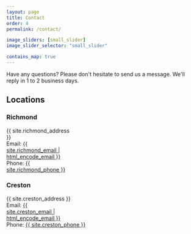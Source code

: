 ```yaml
---
layout: page
title: Contact
order: 4
permalink: /contact/

image_sliders: [small_slider]
image_slider_selector: "small_slider"

contains_map: true
---
```


  Have any questions? Please don't hesitate to send us a message. We'll reply in 1 to 2 business days.

<div>

<div class="leaflet html-widget html-fill-item" id="htmlwidget-4f3ce0e38ddd5e3f4337" style="width:65%;height:300px;float:right"></div>
<script type="application/json" data-for="htmlwidget-4f3ce0e38ddd5e3f4337">{"x":{"options":{"crs":{"crsClass":"L.CRS.EPSG3857","code":null,"proj4def":null,"projectedBounds":null,"options":{}}},"calls":[{"method":"addTiles","args":["https://{s}.tile.openstreetmap.org/{z}/{x}/{y}.png",null,null,{"minZoom":0,"maxZoom":18,"tileSize":256,"subdomains":"abc","errorTileUrl":"","tms":false,"noWrap":false,"zoomOffset":0,"zoomReverse":false,"opacity":1,"zIndex":1,"detectRetina":false,"attribution":"&copy; <a href=\"https://openstreetmap.org/copyright/\">OpenStreetMap<\/a>,  <a href=\"https://opendatacommons.org/licenses/odbl/\">ODbL<\/a>"}]},{"method":"addMarkers","args":[49.1602575,-123.1179759,null,null,null,{"interactive":true,"draggable":false,"keyboard":true,"title":"","alt":"","zIndexOffset":0,"opacity":1,"riseOnHover":false,"riseOffset":250},"<b>Assisi Agrology<\/b><br/>Phone: (604) 706-4302<br/>Email: <a href='mailto:{{ site.richmond_email | encode_email }}'>richmond@assisi.ca<\/a>",null,null,null,"Richmond, BC",{"interactive":true,"permanent":true,"direction":"bottom","opacity":1,"offset":[0,0],"textsize":"10px","textOnly":false,"style":{"color":"black","font-size":"14px","box-shadow":"3px 3px rgba(0,0,0,0.25)"},"className":"","sticky":true},null]},{"method":"addMarkers","args":[49.1089344,-116.5566951,null,null,null,{"interactive":true,"draggable":false,"keyboard":true,"title":"","alt":"","zIndexOffset":0,"opacity":1,"riseOnHover":false,"riseOffset":250},"<b>Assisi Agrology<\/b><br/>Phone: (604) 706-4302<br/>Email: <a href='mailto:{{ site.creston_email | encode_email }}'>creston@assisi.ca<\/a>",null,null,null,"Creston, BC",{"interactive":true,"permanent":true,"direction":"bottom","opacity":1,"offset":[0,0],"textsize":"10px","textOnly":false,"style":{"color":"black","font-size":"14px","box-shadow":"3px 3px rgba(0,0,0,0.25)"},"className":"","sticky":true},null]},{"method":"addPolygons","args":[[[[{"lng":[-122.7439150921799,-122.7594721632818,-122.7791290283203,-122.8020477294922,-122.8083123658985,-122.7885549978657,-122.7495130368864,-122.7300341536342,-122.7439150921799],"lat":[48.44093278301394,48.44030277929222,48.45504379272461,48.45504379272461,48.46339895944153,48.53452416895578,48.52859570513053,48.44150834326156,48.44093278301394]}],[{"lng":[-122.8328445271924,-122.850016010679,-122.8708038330078,-122.8879852294922,-122.8879852294922,-122.8593368530273,-122.8593368530273,-122.8364181518555,-122.8192291259766,-122.8192291259766,-122.8083123658985,-122.8153567457932,-122.8328445271924],"lat":[48.43733147048782,48.43665519694956,48.44358062744141,48.46076965332031,48.49514770507812,48.50087738037109,48.51806640625,48.54098129272461,48.52379608154297,48.47795867919922,48.46339895944153,48.43803966082096,48.43733147048782]}],[{"lng":[-122.9202057601435,-123.0043786066296,-123.0839928953258,-123.1583075396856,-123.2266367130886,-123.2888402470811,-123.3451418119031,-123.3958434813399,-123.4415253546162,-123.4828751745906,-123.5204843088642,-123.555007480732,-123.5870719848209,-123.6171574497857,-123.6457357571832,-123.6732291912565,-123.69993149801,-123.726121686397,-123.7520428495465,-123.7778404182031,-123.8036598698556,-123.8296004639914,-123.85573095094,-123.8821103685887,-123.9087424761155,-123.9356689466313,-123.9628996142973,-123.9904171264874,-124.0182519603361,-124.0464183171782,-124.0749178876571,-124.1038162881219,-124.1331807599404,-124.1630616565751,-124.1935661950732,-124.2248203620746,-124.2569494821732,-124.2901168124538,-124.3245188508296,-124.3603208040266,-124.3977247210213,-124.4369257887474,-124.4780328498961,-124.5212320790873,-124.5666118460018,-124.6142047558903,-124.663978560011,-124.7158197720691,-124.7695122933558,-124.8247634005024,-124.8811946971418,-124.9383322374493,-124.9956664410831,-125.0526849331511,-125.1087935954308,-125.1634474179493,-125.216158836008,-125.2665036791762,-125.3141409544181,-125.3588140376486,-125.4003643625466,-125.4387100653892,-125.473855160525,-125.505878705463,-125.5348698746946,-125.5609948084654,-125.5844388569611,-125.6053678457192,-125.6239673876387,-125.6404153327505,-125.6548666117943,-125.6674613956036,-125.6782952837249,-125.6874460536295,-125.6949785493595,-125.7008807108161,-125.7051197510315,-125.7076274982267,-125.7082842541258,-125.7069414420033,-125.7033479513542,-125.6972419896531,-125.6882761753032,-125.6760758051305,-125.6602253738442,-125.6402587284751,-125.6157449243214,-125.5863022323892,-125.5515699524347,-125.5114397880141,-125.4658661765714,-125.4151218816853,-125.3597366881979,-125.3003541299736,-125.2378972598028,-125.1733834995459,-125.1077293541311,-125.0419227069502,-124.9766226289141,-124.9124458145993,-124.8498104310433,-124.7887969065851,-124.7294988025228,-124.6718970904431,-124.6157311997847,-124.5608925905589,-124.5071077514905,-124.4542329161535,-124.4021467136614,-124.3506036741974,-124.2995168170366,-124.2488103200428,-124.1983177630935,-124.1480953325641,-124.0979222905582,-124.0478482488603,-123.9980291654,-123.9481626274374,-123.8983428435852,-123.8485204469029,-123.7986538218101,-123.7488784223484,-123.6990117708824,-123.6491847218095,-123.5993187537483,-123.549484207295,-123.4996441203632,-123.4497565287353,-123.3998965219872,-123.3500215909841,-123.3000839115328,-123.2501615934986,-123.2002080149159,-123.1501650327554,-123.1001151207623,-123.050004301444,-122.9997661012438,-122.9494878611864,-122.8990636237423,-122.8486039085582,-122.797933479315,-122.7471217837232,-122.6962511873933,-122.6451412256152,-122.593880188401,-122.5425265977424,-122.4910409639857,-122.4394443224269,-122.3877314849867,-122.3359698475203,-122.2842807321046,-122.2325442029272,-122.1808829116123,-122.1294289071289,-122.0780484542452,-122.0269054138657,-121.9759510273477,-121.9252732605788,-121.8748526570448,-121.8246480203567,-121.7747226574558,-121.7250256905061,-121.6754861214083,-121.6261508625762,-121.5769419995475,-121.5277779174851,-121.4787016894267,-121.4296310443106,-121.3804845116853,-121.331319836161,-121.2820242713974,-121.2326879474941,-121.1831499965679,-121.1334714093308,-121.0837276518338,-121.0337618983843,-120.9836554665891,-120.9334628409461,-120.883143682519,-120.832713941434,-120.7821541069453,-120.7315450770292,-120.6808627326719,-120.6300838603997,-120.5792908209095,-120.5284607943349,-120.4775565722498,-120.4266657603748,-120.3757590297486,-120.3247917226053,-120.2738554518274,-120.2228740277082,-120.1719572703705,-120.1209649795999,-120.0699685028044,-120.0190467131813,-119.9680472216446,-119.917049230101,-119.8660910381246,-119.8151359400059,-119.7641448106691,-119.7131577382798,-119.6622526768541,-119.6112778533495,-119.5603124290668,-119.5093584505898,-119.4584954275704,-119.4075753060852,-119.3566783738825,-119.3058849508516,-119.2550510945292,-119.2042591009574,-119.1535163053566,-119.1029062521722,-119.0522898073746,-119.0017513708729,-118.9513753326008,-118.9010262654992,-118.8507895207139,-118.8006764344587,-118.7507721180239,-118.7009423215839,-118.651270426251,-118.6018384408859,-118.5525114589645,-118.5033691678607,-118.4544172048056,-118.4057320198353,-118.3571734985954,-118.3088136103191,-118.2607219571583,-118.2127546496657,-118.164977650536,-118.1174185444178,-118.0700368334784,-118.022786558076,-117.9756928174875,-117.9288137640778,-117.88199956975,-117.8353075430092,-117.7887590647556,-117.7423097680478,-117.695912644654,-117.6495912074282,-117.6034029107027,-117.5572029864213,-117.5110506577939,-117.4649711223214,-117.4189248908622,-117.372872089874,-117.3268410644443,-117.2808936529867,-117.2348938892072,-117.1889051767464,-117.1429575457326,-117.0970161437618,-117.0510471852636,-117.0050818851618,-116.9591489512002,-116.9132232650959,-116.867264263643,-116.8213385726448,-116.7753382019151,-116.7293089486047,-116.6832072786345,-116.6370776298409,-116.5908815933327,-116.5445740588174,-116.4981049272746,-116.4515188402796,-116.4046558310313,-116.357533924973,-116.3100546881106,-116.2622300938929,-116.2138942125596,-116.1650573458209,-116.115699169537,-116.0657625730541,-116.0153258810882,-115.9645126257774,-115.9134452959996,-115.8624089609523,-115.8117555289699,-115.7619530323461,-115.7134525232018,-115.6668358328451,-115.6227089806017,-115.5815759501233,-115.5439341033877,-115.5101784869458,-115.4806168077751,-115.4553193800867,-115.4343302594714,-115.4175820729845,-115.4048221228907,-115.3958167811243,-115.3902753032398,-115.3878649419774,-115.388233388725,-115.3910874110014,-115.3961127934461,-115.4030162475041,-115.4115692970016,-115.4215238723909,-115.4327009824494,-115.4449252079276,-115.4580367573572,-115.4719319496107,-115.4865159943857,-115.5016990613457,-115.5174441245623,-115.5337531131931,-115.5505926327561,-115.5680144683869,-115.5861103056792,-115.604940985661,-115.6246635979645,-115.6367190082417,-115.8463363647461,-116.041145324707,-116.2130355834961,-116.5682601928711,-116.8776626586914,-117.0208969116211,-117.4276962280273,-118.2069320678711,-118.842903137207,-119.3356475830078,-120.1377944946289,-120.8539810180664,-121.4212188720703,-122.0915679931641,-122.7103729248047,-122.7046356201172,-122.744743347168,-122.7619400024414,-122.7619400024414,-122.7103729248047,-122.7046356201172,-122.744743347168,-122.744743347168,-122.7046356201172,-122.6702651977539,-122.6702651977539,-122.6129760742188,-122.6186981201172,-122.5900497436523,-122.5499420166016,-122.5041046142578,-122.4525451660156,-122.4410858154297,-122.4811935424805,-122.4410858154297,-122.4468078613281,-122.4468078613281,-122.4238891601562,-122.4009780883789,-122.4067001342773,-122.4468078613281,-122.4410858154297,-122.4410858154297,-122.7495130368864,-122.7676620483398,-122.7885549978657,-123.0197677612305,-123.0541534423828,-123.0942535400391,-123.0942535400391,-123.1171646118164,-123.111442565918,-123.0885162353516,-123.0656127929688,-123.0426864624023,-123.0083084106445,-122.9624786376953,-122.9395523071289,-122.9682006835938,-122.9497474588958,-122.8632510706018,-122.9202057601435],"lat":[48.4338908772414,48.43068607968601,48.42775757497637,48.42515983048103,48.42291740801404,48.42103078384707,48.41950239627116,48.41831610701323,48.41744618450161,48.41688047690922,48.41659636634268,48.41657140711582,48.41680103217495,48.41727302559882,48.41797796438541,48.41892352871591,48.42010958911564,48.42153860281982,48.42322835013836,48.42518814193806,48.42743312690961,48.42997779710323,48.43285044723378,48.43607033054888,48.43966090686018,48.44365924814124,48.44809582006951,48.45300654529467,48.45844435739832,48.46445800856333,48.47110462233244,48.47846782719013,48.48663559016504,48.49569824272685,48.50576824256395,48.51697375475658,48.52945822064869,48.54337604297755,48.55891328774997,48.57625005914838,48.59558168310978,48.61710601152554,48.64096700119588,48.66736991773482,48.69643904429255,48.72828174124148,48.76292638857327,48.80033274663044,48.84039543946993,48.88290314557807,48.92755822290181,48.9739913512803,49.02174191502479,49.07033766216307,49.1192260863977,49.16786248398479,49.21574838680436,49.2624085548323,49.30743526060325,49.35051343558097,49.39138986066443,49.4299183627901,49.46601450366857,49.49967410637394,49.5309457587701,49.55993109070833,49.58676814233561,49.61161768282673,49.634642168471,49.65604520863161,49.67600156387562,49.69469169436806,49.71230072839096,49.72899153476499,49.7449414323062,49.76031163596979,49.77523490923448,49.78989559072855,49.80443239694401,49.81900586637982,49.83376632466341,49.84884629529074,49.86441771160064,49.88060945978915,49.89753781060666,49.91534293466583,49.93409415054948,49.95382927429986,49.9745374845872,49.99615693824435,50.01854984866765,50.04148237735274,50.06470827215223,50.08792533537135,50.11079222136128,50.13304019217307,50.15442376856394,50.17472761934452,50.19390475908433,50.21189894651373,50.22871863525202,50.24450131678333,50.25933283218087,50.27331652639125,50.2866349994688,50.29939383976797,50.3117109838985,50.32367087949626,50.33533519689909,50.34679266896728,50.35808818421347,50.36925714244867,50.38034942298003,50.39135986296325,50.40234927078752,50.41330781806831,50.42420652089825,50.43511560514193,50.44601446119358,50.45691388884259,50.46782299214734,50.47871213842011,50.48962124749445,50.50052131816231,50.511429449015,50.52233091201161,50.53323206716905,50.54414241192703,50.55504651428151,50.56595009774821,50.57686409550546,50.58777016057213,50.59867894752426,50.60959647905317,50.62050400944766,50.6314124901677,50.64232549569254,50.65322102377984,50.66411475482413,50.67497695550726,50.68582762082969,50.69664256577558,50.70739329970045,50.71809284869459,50.72870769986656,50.73920406122665,50.74957247026844,50.75977416574092,50.76979052296532,50.77958155732106,50.7891010161408,50.7983400348032,50.80725536118531,50.8158044077071,50.82398615514876,50.83175856427926,50.83912139783948,50.84605533283946,50.85255103800841,50.85862432328844,50.86427356036751,50.8695061163185,50.87435420582951,50.87882400323509,50.88295241896527,50.88676317413056,50.89027501755832,50.89352915774629,50.89655108704419,50.89935931173058,50.90199429241074,50.90446728816752,50.90681511908473,50.90905217217983,50.91118973280474,50.91325799652776,50.9152646900893,50.91721613830546,50.91913200585784,50.92101391697988,50.92287585082573,50.92471830072227,50.92654420490657,50.92836352889788,50.93017193361546,50.93197651918923,50.93377859727301,50.93557483260406,50.93737043883263,50.93916622750774,50.94095842711208,50.9427523191196,50.94454258983539,50.94633476400505,50.94812554787466,50.94991384430111,50.95170111776869,50.95348540417744,50.95526423552875,50.957040912846,50.95880727442702,50.96056249569878,50.96230501092652,50.96402404066203,50.96571527355011,50.96736965261139,50.96897950862004,50.9705221424741,50.97198421100236,50.97334983911703,50.97458083231725,50.97565310406496,50.97653096521489,50.97718017791047,50.97753984041111,50.97756622432863,50.97721170848026,50.97639651151844,50.97506658111611,50.97315525230475,50.97060445983001,50.96732623244819,50.96326663414399,50.95837643195771,50.95257467148264,50.94582701015841,50.9380943590625,50.92936066414892,50.91958159136953,50.9087660036756,50.89693561176828,50.88407723527719,50.87023769826678,50.85547285749622,50.83980073090331,50.82329188685042,50.80601032962797,50.78804036321086,50.76941222885817,50.75021412303286,50.73052910707964,50.71039256750057,50.68987405556783,50.66903401771194,50.64794486797012,50.62660853068319,50.60508768464187,50.58343298323499,50.56164857484208,50.53976176441074,50.51780037668696,50.4958057035465,50.47374190269749,50.4516448350786,50.42953858383105,50.40740807378685,50.38525392036726,50.36309000663893,50.34093336434095,50.31877066095016,50.29659136194002,50.27442510590426,50.2522175702076,50.22999368557026,50.20772581051237,50.18543767609496,50.16310026342754,50.14069500800031,50.11817770671746,50.09557168046412,50.07276761932062,50.04977035551061,50.02648303977041,50.00289595176196,49.97885549406485,49.95433209660049,49.92921125213174,49.90338857479578,49.87681110928136,49.84938385346298,49.82106548768802,49.79181538587878,49.76174459504785,49.73090507340292,49.69938344998177,49.66740916803343,49.6352143001512,49.60301275414349,49.57110690687653,49.53974231472711,49.50914956482604,49.47950602163014,49.45095152435731,49.4235711355736,49.39738986647188,49.37240022572812,49.34854884536279,49.32578677471067,49.30400191315348,49.28310321847214,49.26301313825367,49.2436199529381,49.22484248892679,49.20661432462122,49.18887677761946,49.17155740693003,49.15462755576475,49.13805806211317,49.12180568873784,49.10586307069746,49.09021213492659,49.07484455615511,49.05973983365268,49.04489025366149,49.03028638939925,49.01590318377249,49.00172478656437,48.99361801147461,48.99361801147461,48.99361801147461,48.99361801147461,48.98789215087891,48.99361801147461,48.99361801147461,49.00508117675781,48.99361801147461,49.00508117675781,48.99935150146484,48.99935150146484,48.99935150146484,48.99935150146484,48.99361801147461,48.98789215087891,48.95924377441406,48.970703125,48.95924377441406,48.94205474853516,48.93632507324219,48.91340637207031,48.90194702148438,48.8790283203125,48.86184310913086,48.83892440795898,48.7816276550293,48.76443862915039,48.72433090209961,48.71860122680664,48.76443862915039,48.77016830444336,48.74724960327148,48.72433090209961,48.7071418762207,48.6899528503418,48.66703414916992,48.63838958740234,48.62119674682617,48.59255218505859,48.56389999389648,48.54671478271484,48.50660705566406,48.48176148934672,48.52859570513053,48.60973739624023,48.53452416895578,48.56963348388672,48.61547088623047,48.60973739624023,48.58108901977539,48.56389999389648,48.53525543212891,48.50087738037109,48.48368835449219,48.47795867919922,48.47795867919922,48.43785095214844,48.45504379272461,48.49514770507812,48.50991028483652,48.43613395364462,48.4338908772414]},{"lng":[-122.7504806518555,-122.7160949707031,-122.7275543212891,-122.7676620483398,-122.8364181518555,-122.8822631835938,-122.8879852294922,-122.928092956543,-122.9510116577148,-122.9452896118164,-122.8994445800781,-122.8650665283203,-122.8249588012695,-122.8536148071289,-122.8650665283203,-122.8249588012695,-122.8020477294922,-122.7676620483398,-122.7504806518555],"lat":[48.63838958740234,48.65557479858398,48.67849349975586,48.68422317504883,48.71287155151367,48.71860122680664,48.67849349975586,48.66703414916992,48.64411544799805,48.59828186035156,48.62119674682617,48.59255218505859,48.59255218505859,48.63838958740234,48.67276382446289,48.66703414916992,48.61547088623047,48.60973739624023,48.63838958740234]}],[{"lng":[-122.9853973388672,-122.9682006835938,-122.9395523071289,-122.9497474588958,-123.0197677612305,-122.9853973388672],"lat":[48.54671478271484,48.53525543212891,48.51806640625,48.50991028483652,48.56963348388672,48.54671478271484]}]]],null,"Outline",{"interactive":true,"className":"","stroke":true,"color":"#FFFFCC","weight":5,"opacity":0.7,"fill":true,"fillColor":"#FFFFCC","fillOpacity":0.2,"smoothFactor":1,"noClip":false},null,null,null,{"interactive":false,"permanent":false,"direction":"auto","opacity":1,"offset":[0,0],"textsize":"10px","textOnly":false,"className":"","sticky":true},null]}],"limits":{"lat":[48.41657140711582,50.97756622432863],"lng":[-125.7082842541258,-115.3878649419774]}},"evals":[],"jsHooks":[]}</script>

<h2>Locations</h2>

<h3> Richmond</h3>
{{ site.richmond_address }}
<br>
Email: <a class="u-email" href="mailto:{{ site.richmond_email | encode_email }}">{{ site.richmond_email | html_encode_email }}</a>
<br>
Phone: <a class="u-phone" href="tel:{{ site.richmond_phone }}">{{ site.richmond_phone }}</a>


<h3> Creston</h3>
{{ site.creston_address }}
<br>
Email: <a class="u-email" href="mailto:{{ site.creston_email | encode_email }}">{{ site.creston_email | html_encode_email }}</a>

<br>
Phone: <a class="u-phone" href="tel:{{ site.creston_phone }}">{{ site.creston_phone }}</a>

</div>

